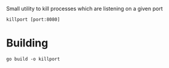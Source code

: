 Small utility to kill processes which are listening on a given port

```
killport [port:8080]
```

# Building

```
go build -o killport
```